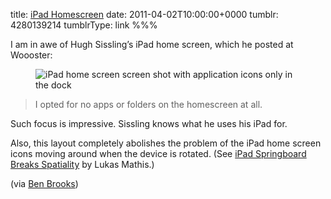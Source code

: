 title: [iPad Homescreen](http://www.woooster.co.uk/?p=392)
date: 2011-04-02T10:00:00+0000
tumblr: 4280139214
tumblrType: link
%%%

I am in awe of Hugh Sissling’s iPad home screen, which he posted at Woooster:

<figure class="tmblr-full" data-orig-height="667" data-orig-width="500"><img class="iPad" src="c8b5d37d8ca47f967561d0c938f3a42615cee3bf.jpg" alt="iPad home screen screen shot with application icons only in the dock" data-orig-height="667" data-orig-width="500"></figure>

> I opted for no apps or folders on the homescreen at all.

Such focus is impressive. Sissling knows what he uses his iPad for.

Also, this layout completely abolishes the problem of the iPad home screen icons moving around when the device is rotated. (See [iPad Springboard Breaks Spatiality][LKM] by Lukas Mathis.)

(via [Ben Brooks][TEHO])

[TEHO]: http://brooksreview.net/2011/03/ipad-sissling/
[LKM]: http://ignorethecode.net/blog/2010/04/01/ipad_springboard_breaks_spatiality/

[main]: http://www.woooster.co.uk/?p=392

